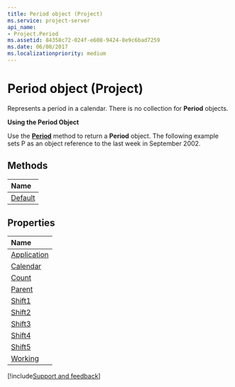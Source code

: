 ```yaml
---
title: Period object (Project)
ms.service: project-server
api_name:
- Project.Period
ms.assetid: 84358c72-024f-e608-9424-8e9c6bad7259
ms.date: 06/08/2017
ms.localizationpriority: medium
---
```



# Period object (Project)


 

Represents a period in a calendar. There is no collection for **Period** objects.
 
 **Using the Period Object**
 
Use the **[Period](Project.Calendar.Period.md)** method to return a **Period** object. The following example sets P as an object reference to the last week in September 2002.
 

## Methods



|Name|
|:-----|
|[Default](Project.Period.Default.md)|

## Properties



|Name|
|:-----|
|[Application](Project.Period.Application.md)|
|[Calendar](Project.Period.Calendar.md)|
|[Count](Project.Period.Count.md)|
|[Parent](Project.Period.Parent.md)|
|[Shift1](Project.Period.Shift1.md)|
|[Shift2](Project.Period.Shift2.md)|
|[Shift3](Project.Period.Shift3.md)|
|[Shift4](Project.Period.Shift4.md)|
|[Shift5](Project.Period.Shift5.md)|
|[Working](Project.Period.Working.md)|

[!include[Support and feedback](~/includes/feedback-boilerplate.md)]
